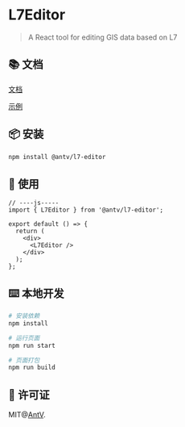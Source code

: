 # L7Editor

> A React tool for editing GIS data based on L7

## 📚 文档

[文档](https://l7editor.antv.antgroup.com/docs)

[示例](https://l7editor.antv.antgroup.com)

## 📦 安装

```bash
npm install @antv/l7-editor
```

## 🔨 使用

```tsx | pure
// ----js-----
import { L7Editor } from '@antv/l7-editor';

export default () => {
  return (
    <div>
      <L7Editor />
    </div>
  );
};
```

## ⌨️ 本地开发

```bash
# 安装依赖
npm install

# 运行页面
npm run start

# 页面打包
npm run build
```

## 📖 许可证

MIT@[AntV](https://github.com/antvis).
